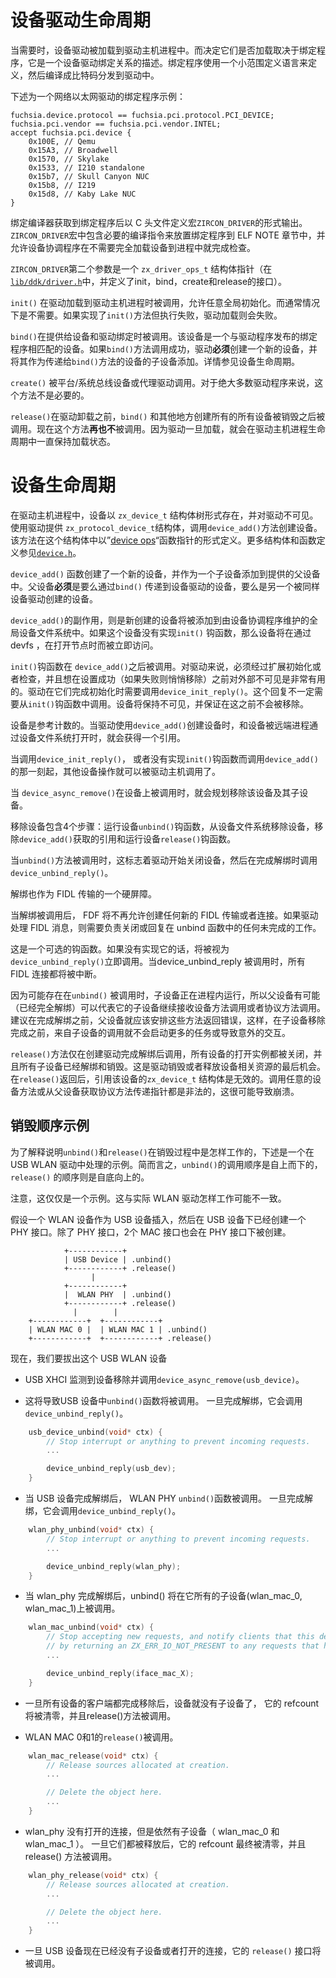 <!---

# Device driver lifecycle

Device drivers are loaded into driver host processes when it is determined they are
needed. What determines if they are loaded or not is the binding program, which
is a description of what device a driver can bind to. The binding program is
defined using a small domain specific language, which is compiled to bytecode that
is distributed with the driver.

An example binding program from the Intel Ethernet driver:

--->

# 设备驱动生命周期

当需要时，设备驱动被加载到驱动主机进程中。而决定它们是否加载取决于绑定程序，它是一个设备驱动绑定关系的描述。绑定程序使用一个小范围定义语言来定义，然后编译成比特码分发到驱动中。

下述为一个网络以太网驱动的绑定程序示例：

```
fuchsia.device.protocol == fuchsia.pci.protocol.PCI_DEVICE;
fuchsia.pci.vendor == fuchsia.pci.vendor.INTEL;
accept fuchsia.pci.device {
    0x100E, // Qemu
    0x15A3, // Broadwell
    0x1570, // Skylake
    0x1533, // I210 standalone
    0x15b7, // Skull Canyon NUC
    0x15b8, // I219
    0x15d8, // Kaby Lake NUC
}
```

<!---

The bind compiler takes a binding program and outputs a C header file that
defines a macro, `ZIRCON_DRIVER`. The `ZIRCON_DRIVER` macro includes the
necessary compiler directives to put the binding program into an ELF NOTE
section, allowing it to be inspected by the Device Coordinator without needing
to fully load the driver into its process.

The second parameter to `ZIRCON_DRIVER` is a `zx_driver_ops_t` structure pointer
(defined by [`lib/ddk/driver.h`](/src/lib/ddk/include/lib/ddk/driver.h), which
defines the init, bind, create, and release methods.

`init()` is invoked when a driver is loaded into a Driver Host process and allows for
any global initialization. Typically none is required. If the `init()` method is
implemented and fails, the driver load will fail.

`bind()` is invoked to offer the driver a device to bind to. The device is one that
has matched the bind program the driver has published. If the `bind()` method succeeds,
the driver **must** create a new device and add it as a child of the device passed in
to the `bind()` method. See Device Lifecycle for more information.

`create()` is invoked for platform/system bus drivers or proxy drivers. For the
vast majority of drivers, this method is not required.

`release()` is invoked before the driver is unloaded, after all devices it may have
created in `bind()` and elsewhere have been destroyed. Currently this method is
**never** invoked. Drivers, once loaded, remain loaded for the life of a Driver Host
process.

--->

绑定编译器获取到绑定程序后以 C 头文件定义宏`ZIRCON_DRIVER`的形式输出。`ZIRCON_DRIVER`宏中包含必要的编译指令来放置绑定程序到 ELF NOTE 章节中，并允许设备协调程序在不需要完全加载设备到进程中就完成检查。

`ZIRCON_DRIVER`第二个参数是一个 `zx_driver_ops_t` 结构体指针（在 [`lib/ddk/driver.h`](/src/lib/ddk/include/lib/ddk/driver.h)中，并定义了init，bind，create和release的接口）。

`init()` 在驱动加载到驱动主机进程时被调用，允许任意全局初始化。而通常情况下是不需要。如果实现了`init()`方法但执行失败，驱动加载则会失败。

`bind()`在提供给设备和驱动绑定时被调用。该设备是一个与驱动程序发布的绑定程序相匹配的设备。如果`bind()`方法调用成功，驱动**必须**创建一个新的设备，并将其作为传递给`bind()`方法的设备的子设备添加。详情参见设备生命周期。

`create()` 被平台/系统总线设备或代理驱动调用。对于绝大多数驱动程序来说，这个方法不是必要的。

`release()`在驱动卸载之前，`bind()` 和其他地方创建所有的所有设备被销毁之后被调用。现在这个方法**再也不**被调用。因为驱动一旦加载，就会在驱动主机进程生命周期中一直保持加载状态。

<!---

# Device Lifecycle

Within a Driver Host process, devices exist as a tree of `zx_device_t` structures,
which are opaque to the driver. These are created with `device_add()`, which the
driver provides a `zx_protocol_device_t` structure to. The methods defined by the
function pointers in this structure are the "[device ops](device-ops.md)". The
various structures and functions are defined in [`device.h`](/src/lib/ddk/include/lib/ddk/device.h)

The `device_add()` function creates a new device, adding it as a child to the
provided parent device. That parent device **must** be either the device passed
in to the `bind()` method of a device driver, or another device which has been
created by the same device driver.

A side-effect of `device_add()` is that the newly created device will be added
to the global Device Filesystem maintained by the Device Coordinator. If the
device has not implemented an `init()` hook, the device will be immediately
accessible through opening its node in devfs.

The `init()` hook is invoked following `device_add()`. This is useful for
drivers that have to do extended initialization or probing and do not want
to visibly publish their device(s) until that succeeds (and quietly remove
them if that fails). The driver should call `device_init_reply()` once they
have completed initialization. This reply does not necessarily need to be
called from the `init()` hook. The device will remain invisible and is
guaranteed not to be removed until this point.

Devices are reference counted. A reference is acquired when a driver creates
the device with `device_add()` and when the device is opened by a remote process
through the Device Filesystem.

From the moment that `device_init_reply()` is called, or `device_add()` is called
without an implemented `init()` hook, other device ops may be called by the
Driver Host.

--->

# 设备生命周期

在驱动主机进程中，设备以 `zx_device_t` 结构体树形式存在，并对驱动不可见。使用驱动提供 `zx_protocol_device_t`结构体，调用`device_add()`方法创建设备。该方法在这个结构体中以”[device ops](device-ops.md)“函数指针的形式定义。更多结构体和函数定义参见[`device.h`](/src/lib/ddk/include/lib/ddk/device.h)。

`device_add()` 函数创建了一个新的设备，并作为一个子设备添加到提供的父设备中。父设备**必须**是要么通过`bind()` 传递到设备驱动的设备，要么是另一个被同样设备驱动创建的设备。

`device_add()`的副作用，则是新创建的设备将被添加到由设备协调程序维护的全局设备文件系统中。如果这个设备没有实现`init()` 钩函数，那么设备将在通过 devfs ，在打开节点时而被立即访问。

`init()`钩函数在 `device_add()`之后被调用。对驱动来说，必须经过扩展初始化或者检查，并且想在设置成功（如果失败则悄悄移除）之前对外部不可见是非常有用的。驱动在它们完成初始化时需要调用`device_init_reply()`。这个回复不一定需要从`init()`钩函数中调用。设备将保持不可见，并保证在这之前不会被移除。

设备是参考计数的。当驱动使用`device_add()`创建设备时，和设备被远端进程通过设备文件系统打开时，就会获得一个引用。

当调用`device_init_reply()`， 或者没有实现`init()`钩函数而调用`device_add()` 的那一刻起，其他设备操作就可以被驱动主机调用了。

<!---

When `device_async_remove()` is called on a device, this schedules the removal
of the device and its descendents.

The removal of a device consists of four parts: running the device's `unbind()` hook,
removal of the device from the Device Filesystem, dropping the reference acquired
by `device_add()` and running the device's `release()` hook.

When the `unbind()` method is invoked, this signals to the driver it should start
shutting the device down, and call `device_unbind_reply()` once it has finished unbinding.
Unbind also acts as a hard barrier for FIDL transactions.
The FDF will not permit any new FIDL transactions or connections
to be created when Unbind is called. Drivers are responsible
for closing or replying to any outstanding transactions in their
unbind hook if they handle FIDL messages.
This is an optional hook. If it is not implemented, it is treated as `device_unbind_reply()`
was called immediately. When device_unbind_reply is called,
all FIDL connections will be terminated.

Since a child device may have work in progress when its `unbind()` method is
called, it's possible that the parent device (which already completed
unbinding) could continue to receive device method calls or protocol method
calls on behalf of that child. It is advisable that before completing unbinding,
the parent device should arrange for these methods to return errors, so that
calls from a child before the child removal is completed do not start more
work or cause unexpected interactions.

The `release()` method is only called after the creating driver has completed
unbinding, all open instances of that device have been closed,
and all children of that device have been unbound and released. This
is the last opportunity for the driver to destroy or free any resources associated
with the device. It is not valid to refer to the `zx_device_t` for that device
after `release()` returns. Calling any device methods or protocol methods for
protocols obtained from the parent device past this point is illegal and will
likely result in a crash.

--->

当 `device_async_remove()`在设备上被调用时，就会规划移除该设备及其子设备。

移除设备包含4个步骤：运行设备`unbind()`钩函数，从设备文件系统移除设备，移除`device_add()`获取的引用和运行设备`release()`钩函数。

当`unbind()`方法被调用时，这标志着驱动开始关闭设备，然后在完成解绑时调用`device_unbind_reply()`。

解绑也作为 FIDL 传输的一个硬屏障。

当解绑被调用后， FDF 将不再允许创建任何新的 FIDL 传输或者连接。如果驱动处理 FIDL 消息，则需要负责关闭或回复在 unbind 函数中的任何未完成的工作。

这是一个可选的钩函数。如果没有实现它的话，将被视为 `device_unbind_reply()`立即调用。当device_unbind_reply 被调用时，所有 FIDL 连接都将被中断。

因为可能存在在`unbind()` 被调用时，子设备正在进程内运行，所以父设备有可能（已经完全解绑）可以代表它的子设备继续接收设备方法调用或者协议方法调用。建议在完成解绑之前，父设备就应该安排这些方法返回错误，这样，在子设备移除完成之前，来自子设备的调用就不会启动更多的任务或导致意外的交互。

`release()`方法仅在创建驱动完成解绑后调用，所有设备的打开实例都被关闭，并且所有子设备已经解绑和销毁。这是驱动销毁或者释放设备相关资源的最后机会。在`release()`返回后，引用该设备的`zx_device_t` 结构体是无效的。调用任意的设备方法或从父设备获取协议方法传递指针都是非法的，这很可能导致崩溃。

<!---

## An Example of the Tear-Down Sequence

To explain how the `unbind()` and `release()` work during the tear-down process,
below is an example of how a USB WLAN driver would usually handle it. In short,
the `unbind()` call sequence is top-down while the `release()` sequence is bottom-up.

Note that this is just an example. This might not match what exactly the real WLAN driver
is doing.

Assume a WLAN device is plugged in as a USB device, and a PHY interface has been
created under the USB device. In addition to the PHY interface, 2 MAC interfaces
have been created under the PHY interface.

--->

## 销毁顺序示例

为了解释说明`unbind()`和`release()`在销毁过程中是怎样工作的，下述是一个在 USB WLAN 驱动中处理的示例。简而言之，`unbind()`的调用顺序是自上而下的， `release()` 的顺序则是自底向上的。

注意，这仅仅是一个示例。这与实际 WLAN 驱动怎样工作可能不一致。

假设一个 WLAN 设备作为 USB 设备插入，然后在 USB 设备下已经创建一个 PHY 接口。除了 PHY 接口，2个 MAC 接口也会在 PHY 接口下被创建。

```
            +------------+
            | USB Device | .unbind()
            +------------+ .release()
                  |
            +------------+
            |  WLAN PHY  | .unbind()
            +------------+ .release()
              |        |
    +------------+  +------------+
    | WLAN MAC 0 |  | WLAN MAC 1 | .unbind()
    +------------+  +------------+ .release()
```

<!---

Now, we unplug this USB WLAN device.

* The USB XHCI detects the removal and calls `device_async_remove(usb_device)`.

* This will lead to the USB device's `unbind()` being called.
  Once it completes unbinding, it would call `device_unbind_reply()`.

--->
  现在，我们要拔出这个 USB WLAN 设备

*  USB XHCI 监测到设备移除并调用`device_async_remove(usb_device)`。

*  这将导致USB 设备中`unbind()`函数将被调用。
  一旦完成解绑，它会调用`device_unbind_reply()`。

```c
    usb_device_unbind(void* ctx) {
        // Stop interrupt or anything to prevent incoming requests.
        ...

        device_unbind_reply(usb_dev);
    }
```

<!---
* When the USB device completes unbinding, the WLAN PHY's `unbind()` is called.
  Once it completes unbinding, it would call `device_unbind_reply()`.

--->
* 当 USB 设备完成解绑后， WLAN PHY `unbind()`函数被调用。
  一旦完成解绑，它会调用`device_unbind_reply()`。
```c
    wlan_phy_unbind(void* ctx) {
        // Stop interrupt or anything to prevent incoming requests.
        ...

        device_unbind_reply(wlan_phy);
    }
```
<!---
* When wlan_phy completes unbinding, unbind() will be called on all of its children
  (wlan_mac_0, wlan_mac_1).

--->
*  当 wlan_phy 完成解绑后，unbind() 将在它所有的子设备(wlan_mac_0, wlan_mac_1)上被调用。

```c
    wlan_mac_unbind(void* ctx) {
        // Stop accepting new requests, and notify clients that this device is offline (often just
        // by returning an ZX_ERR_IO_NOT_PRESENT to any requests that happen after unbind).
        ...

        device_unbind_reply(iface_mac_X);
    }
```
<!---

* Once all the clients of a device have been removed, and that device has no children,
  its refcount will reach zero and its release() method will be called.

* WLAN MAC 0 and 1's `release()` are called.

--->
*  一旦所有设备的客户端都完成移除后，设备就没有子设备了，
  它的 refcount 将被清零，并且release()方法被调用。
  
*  WLAN MAC 0和1的`release()`被调用。

```c
    wlan_mac_release(void* ctx) {
        // Release sources allocated at creation.
        ...

        // Delete the object here.
        ...
    }
```
<!---
* The wlan_phy has no open connections, but still has child devices (wlan_mac_0 and wlan_mac_1).
  Once they have both been released, its refcount finally reaches zero and its release()
  method is invoked.

--->

* wlan_phy 没有打开的连接，但是依然有子设备（ wlan_mac_0 和 wlan_mac_1 ）。
  一旦它们都被释放后，它的 refcount 最终被清零，并且 release() 方法被调用。


```c
    wlan_phy_release(void* ctx) {
        // Release sources allocated at creation.
        ...

        // Delete the object here.
        ...
    }
```

<!---
* Once the USB device now has no child devices or open connections, its `release()` would be called.

--->

* 一旦 USB 设备现在已经没有子设备或者打开的连接，它的 `release()` 接口将被调用。
